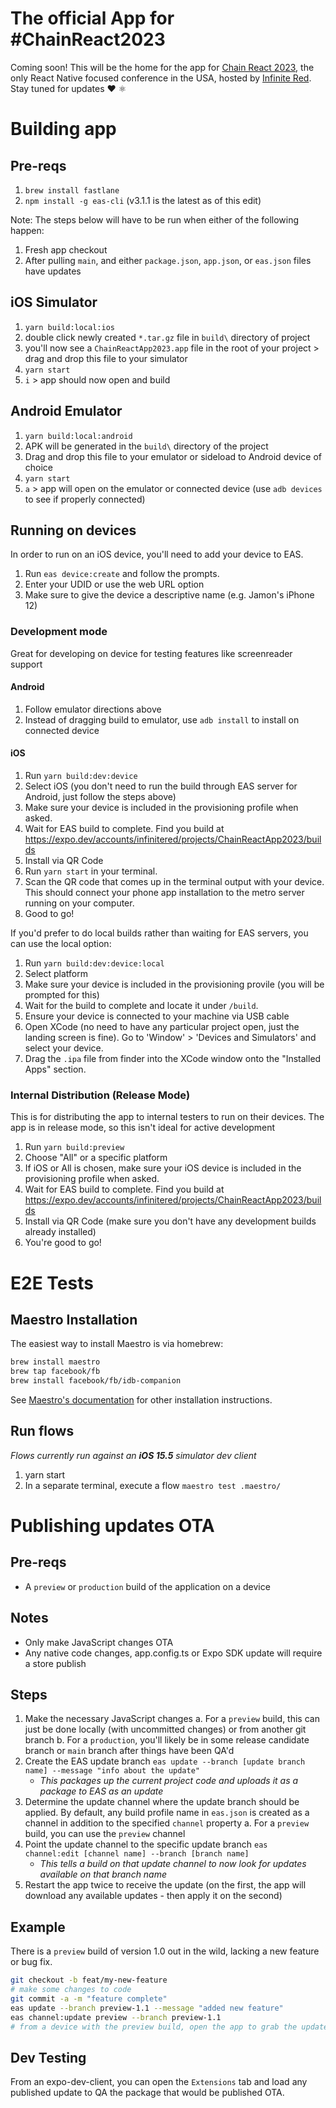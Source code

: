 # The official App for #ChainReact2023

Coming soon! This will be the home for the app for [Chain React 2023](https://cr.infinite.red/), the only React Native focused conference in the USA, hosted by [Infinite Red](https://infinite.red/). Stay tuned for updates ❤️ ⚛

# Building app

## Pre-reqs

1. `brew install fastlane`
2. `npm install -g eas-cli` (v3.1.1 is the latest as of this edit)

Note: The steps below will have to be run when either of the following happen:

1. Fresh app checkout
2. After pulling `main`, and either `package.json`, `app.json`, or `eas.json` files have updates

## iOS Simulator

1. `yarn build:local:ios`
2. double click newly created `*.tar.gz` file in `build\` directory of project
3. you'll now see a `ChainReactApp2023.app` file in the root of your project > drag and drop this file to your simulator
4. `yarn start`
5. `i` > app should now open and build

## Android Emulator

1. `yarn build:local:android`
2. APK will be generated in the `build\` directory of the project
3. Drag and drop this file to your emulator or sideload to Android device of choice
4. `yarn start`
5. `a` > app will open on the emulator or connected device (use `adb devices` to see if properly connected)

## Running on devices

In order to run on an iOS device, you'll need to add your device to EAS.

1. Run `eas device:create` and follow the prompts.
2. Enter your UDID or use the web URL option
3. Make sure to give the device a descriptive name (e.g. Jamon's iPhone 12)

### Development mode

Great for developing on device for testing features like screenreader support

#### Android

1. Follow emulator directions above
2. Instead of dragging build to emulator, use `adb install` to install on connected device

#### iOS

1. Run `yarn build:dev:device`
2. Select iOS (you don't need to run the build through EAS server for Android, just follow the steps above)
3. Make sure your device is included in the provisioning profile when asked.
4. Wait for EAS build to complete. Find you build at https://expo.dev/accounts/infinitered/projects/ChainReactApp2023/builds
5. Install via QR Code
6. Run `yarn start` in your terminal.
7. Scan the QR code that comes up in the terminal output with your device. This should connect your phone app installation to the metro server running on your computer.
8. Good to go!

If you'd prefer to do local builds rather than waiting for EAS servers, you can use the local option:

1. Run `yarn build:dev:device:local`
2. Select platform
3. Make sure your device is included in the provisioning provile (you will be prompted for this)
4. Wait for the build to complete and locate it under `/build`.
5. Ensure your device is connected to your machine via USB cable
6. Open XCode (no need to have any particular project open, just the landing screen is fine). Go to 'Window' > 'Devices and Simulators' and select your device.
7. Drag the `.ipa` file from finder into the XCode window onto the "Installed Apps" section.

### Internal Distribution (Release Mode)

This is for distributing the app to internal testers to run on their devices. The app is in release mode, so this isn't ideal for active development

1. Run `yarn build:preview`
2. Choose "All" or a specific platform
3. If iOS or All is chosen, make sure your iOS device is included in the provisioning profile when asked.
4. Wait for EAS build to complete. Find you build at https://expo.dev/accounts/infinitered/projects/ChainReactApp2023/builds
5. Install via QR Code (make sure you don't have any development builds already installed)
6. You're good to go!

# E2E Tests

## Maestro Installation

The easiest way to install Maestro is via homebrew:

```bash
brew install maestro
brew tap facebook/fb
brew install facebook/fb/idb-companion
```

See [Maestro's documentation](https://maestro.mobile.dev/getting-started/installing-maestro) for other installation instructions.

## Run flows

_Flows currently run against an **iOS 15.5** simulator dev client_

1. yarn start
2. In a separate terminal, execute a flow `maestro test .maestro/`

# Publishing updates OTA

## Pre-reqs

- A `preview` or `production` build of the application on a device

## Notes

- Only make JavaScript changes OTA
- Any native code changes, app.config.ts or Expo SDK update will require a store publish

## Steps

1. Make the necessary JavaScript changes
   a. For a `preview` build, this can just be done locally (with uncommitted changes) or from another git branch
   b. For a `production`, you'll likely be in some release candidate branch or `main` branch after things have been QA'd
2. Create the EAS update branch `eas update --branch [update branch name] --message "info about the update"`
   - _This packages up the current project code and uploads it as a package to EAS as an update_
3. Determine the update channel where the update branch should be applied. By default, any build profile name in `eas.json` is created as a channel in addition to the specified `channel` property
   a. For a `preview` build, you can use the `preview` channel
4. Point the update channel to the specific update branch `eas channel:edit [channel name] --branch [branch name]`
   - _This tells a build on that update channel to now look for updates available on that branch name_
5. Restart the app twice to receive the update (on the first, the app will download any available updates - then apply it on the second)

## Example

There is a `preview` build of version 1.0 out in the wild, lacking a new feature or bug fix.

```bash
git checkout -b feat/my-new-feature
# make some changes to code
git commit -a -m "feature complete"
eas update --branch preview-1.1 --message "added new feature"
eas channel:update preview --branch preview-1.1
# from a device with the preview build, open the app to grab the update, and reload it to use the new feature
```

## Dev Testing

From an expo-dev-client, you can open the `Extensions` tab and load any published update to QA the package that would be published OTA.
